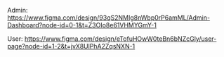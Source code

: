 Admin: 
https://www.figma.com/design/93qS2NMIg8nWbp0rP6amML/Admin-Dashboard?node-id=0-1&t=Z3OIo8e61VHMYGmY-1

User:
https://www.figma.com/design/eTofuHOwW0teBn6bNZcGly/user-page?node-id=1-2&t=jvX8UlPhA2ZqsNXN-1
